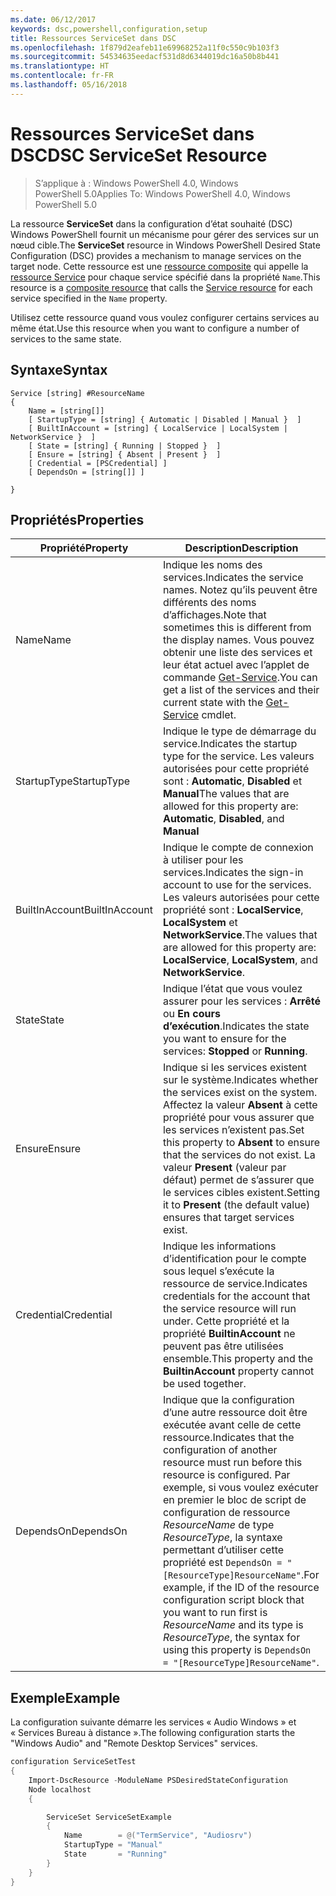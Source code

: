 ```yaml
---
ms.date: 06/12/2017
keywords: dsc,powershell,configuration,setup
title: Ressources ServiceSet dans DSC
ms.openlocfilehash: 1f879d2eafeb11e69968252a11f0c550c9b103f3
ms.sourcegitcommit: 54534635eedacf531d8d6344019dc16a50b8b441
ms.translationtype: HT
ms.contentlocale: fr-FR
ms.lasthandoff: 05/16/2018
---
```

# <a name="dsc-serviceset-resource"></a><span data-ttu-id="69902-103">Ressources ServiceSet dans DSC</span><span class="sxs-lookup"><span data-stu-id="69902-103">DSC ServiceSet Resource</span></span>

> <span data-ttu-id="69902-104">S’applique à : Windows PowerShell 4.0, Windows PowerShell 5.0</span><span class="sxs-lookup"><span data-stu-id="69902-104">Applies To: Windows PowerShell 4.0, Windows PowerShell 5.0</span></span>


<span data-ttu-id="69902-105">La ressource **ServiceSet** dans la configuration d’état souhaité (DSC) Windows PowerShell fournit un mécanisme pour gérer des services sur un nœud cible.</span><span class="sxs-lookup"><span data-stu-id="69902-105">The **ServiceSet** resource in Windows PowerShell Desired State Configuration (DSC) provides a mechanism to manage services on the target node.</span></span> <span data-ttu-id="69902-106">Cette ressource est une [ressource composite](authoringResourceComposite.md) qui appelle la [ressource Service](serviceResource.md) pour chaque service spécifié dans la propriété `Name`.</span><span class="sxs-lookup"><span data-stu-id="69902-106">This resource is a [composite resource](authoringResourceComposite.md) that calls the [Service resource](serviceResource.md) for each service specified in the `Name` property.</span></span>

<span data-ttu-id="69902-107">Utilisez cette ressource quand vous voulez configurer certains services au même état.</span><span class="sxs-lookup"><span data-stu-id="69902-107">Use this resource when you want to configure a number of services to the same state.</span></span>

## <a name="syntax"></a><span data-ttu-id="69902-108">Syntaxe</span><span class="sxs-lookup"><span data-stu-id="69902-108">Syntax</span></span>

```
Service [string] #ResourceName
{
    Name = [string[]]
    [ StartupType = [string] { Automatic | Disabled | Manual }  ]
    [ BuiltInAccount = [string] { LocalService | LocalSystem | NetworkService }  ]
    [ State = [string] { Running | Stopped }  ]
    [ Ensure = [string] { Absent | Present }  ]
    [ Credential = [PSCredential] ]
    [ DependsOn = [string[]] ]

}
```

## <a name="properties"></a><span data-ttu-id="69902-109">Propriétés</span><span class="sxs-lookup"><span data-stu-id="69902-109">Properties</span></span>

|  <span data-ttu-id="69902-110">Propriété</span><span class="sxs-lookup"><span data-stu-id="69902-110">Property</span></span>  |  <span data-ttu-id="69902-111">Description</span><span class="sxs-lookup"><span data-stu-id="69902-111">Description</span></span>   |
|---|---|
| <span data-ttu-id="69902-112">Name</span><span class="sxs-lookup"><span data-stu-id="69902-112">Name</span></span>| <span data-ttu-id="69902-113">Indique les noms des services.</span><span class="sxs-lookup"><span data-stu-id="69902-113">Indicates the service names.</span></span> <span data-ttu-id="69902-114">Notez qu’ils peuvent être différents des noms d’affichages.</span><span class="sxs-lookup"><span data-stu-id="69902-114">Note that sometimes this is different from the display names.</span></span> <span data-ttu-id="69902-115">Vous pouvez obtenir une liste des services et leur état actuel avec l’applet de commande [Get-Service](https://technet.microsoft.com/library/hh849804.aspx).</span><span class="sxs-lookup"><span data-stu-id="69902-115">You can get a list of the services and their current state with the [Get-Service](https://technet.microsoft.com/library/hh849804.aspx) cmdlet.</span></span>|
| <span data-ttu-id="69902-116">StartupType</span><span class="sxs-lookup"><span data-stu-id="69902-116">StartupType</span></span>| <span data-ttu-id="69902-117">Indique le type de démarrage du service.</span><span class="sxs-lookup"><span data-stu-id="69902-117">Indicates the startup type for the service.</span></span> <span data-ttu-id="69902-118">Les valeurs autorisées pour cette propriété sont : **Automatic**, **Disabled** et **Manual**</span><span class="sxs-lookup"><span data-stu-id="69902-118">The values that are allowed for this property are: **Automatic**, **Disabled**, and **Manual**</span></span>|
| <span data-ttu-id="69902-119">BuiltInAccount</span><span class="sxs-lookup"><span data-stu-id="69902-119">BuiltInAccount</span></span>| <span data-ttu-id="69902-120">Indique le compte de connexion à utiliser pour les services.</span><span class="sxs-lookup"><span data-stu-id="69902-120">Indicates the sign-in account to use for the services.</span></span> <span data-ttu-id="69902-121">Les valeurs autorisées pour cette propriété sont : **LocalService**, **LocalSystem** et **NetworkService**.</span><span class="sxs-lookup"><span data-stu-id="69902-121">The values that are allowed for this property are: **LocalService**, **LocalSystem**, and **NetworkService**.</span></span>|
| <span data-ttu-id="69902-122">State</span><span class="sxs-lookup"><span data-stu-id="69902-122">State</span></span>| <span data-ttu-id="69902-123">Indique l’état que vous voulez assurer pour les services : **Arrêté** ou **En cours d’exécution**.</span><span class="sxs-lookup"><span data-stu-id="69902-123">Indicates the state you want to ensure for the services: **Stopped** or **Running**.</span></span>|
| <span data-ttu-id="69902-124">Ensure</span><span class="sxs-lookup"><span data-stu-id="69902-124">Ensure</span></span>| <span data-ttu-id="69902-125">Indique si les services existent sur le système.</span><span class="sxs-lookup"><span data-stu-id="69902-125">Indicates whether the services exist on the system.</span></span> <span data-ttu-id="69902-126">Affectez la valeur **Absent** à cette propriété pour vous assurer que les services n’existent pas.</span><span class="sxs-lookup"><span data-stu-id="69902-126">Set this property to **Absent** to ensure that the services do not exist.</span></span> <span data-ttu-id="69902-127">La valeur **Present** (valeur par défaut) permet de s’assurer que le services cibles existent.</span><span class="sxs-lookup"><span data-stu-id="69902-127">Setting it to **Present** (the default value) ensures that target services exist.</span></span>|
| <span data-ttu-id="69902-128">Credential</span><span class="sxs-lookup"><span data-stu-id="69902-128">Credential</span></span>| <span data-ttu-id="69902-129">Indique les informations d’identification pour le compte sous lequel s’exécute la ressource de service.</span><span class="sxs-lookup"><span data-stu-id="69902-129">Indicates credentials for the account that the service resource will run under.</span></span> <span data-ttu-id="69902-130">Cette propriété et la propriété **BuiltinAccount** ne peuvent pas être utilisées ensemble.</span><span class="sxs-lookup"><span data-stu-id="69902-130">This property and the **BuiltinAccount** property cannot be used together.</span></span>|
| <span data-ttu-id="69902-131">DependsOn</span><span class="sxs-lookup"><span data-stu-id="69902-131">DependsOn</span></span>| <span data-ttu-id="69902-132">Indique que la configuration d’une autre ressource doit être exécutée avant celle de cette ressource.</span><span class="sxs-lookup"><span data-stu-id="69902-132">Indicates that the configuration of another resource must run before this resource is configured.</span></span> <span data-ttu-id="69902-133">Par exemple, si vous voulez exécuter en premier le bloc de script de configuration de ressource *ResourceName* de type *ResourceType*, la syntaxe permettant d’utiliser cette propriété est `DependsOn = "[ResourceType]ResourceName"`.</span><span class="sxs-lookup"><span data-stu-id="69902-133">For example, if the ID of the resource configuration script block that you want to run first is *ResourceName* and its type is *ResourceType*, the syntax for using this property is `DependsOn = "[ResourceType]ResourceName"`.</span></span>|



## <a name="example"></a><span data-ttu-id="69902-134">Exemple</span><span class="sxs-lookup"><span data-stu-id="69902-134">Example</span></span>

<span data-ttu-id="69902-135">La configuration suivante démarre les services « Audio Windows » et « Services Bureau à distance ».</span><span class="sxs-lookup"><span data-stu-id="69902-135">The following configuration starts the "Windows Audio" and "Remote Desktop Services" services.</span></span>

```powershell
configuration ServiceSetTest
{
    Import-DscResource -ModuleName PSDesiredStateConfiguration
    Node localhost
    {

        ServiceSet ServiceSetExample
        {
            Name        = @("TermService", "Audiosrv")
            StartupType = "Manual"
            State       = "Running"
        }
    }
}
```